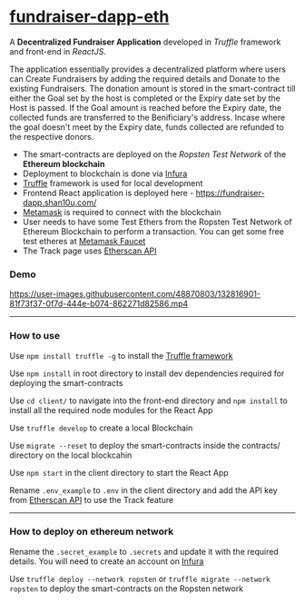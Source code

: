 # [fundraiser-dapp-eth](https://fundraiser-dapp.netlify.app/)


A **Decentralized Fundraiser Application** developed in _Truffle_ framework and front-end in _ReactJS_.

The application essentially provides a decentralized platform where users can Create Fundraisers by adding the required details and Donate to the existing Fundraisers. The donation amount is stored in the smart-contract till either the Goal set by the host is completed or the Expiry date set by the Host is passed. If the Goal amount is reached before the Expiry date, the collected funds are transferred to the Benificiary's address. Incase where the goal doesn't meet by the Expiry date, funds collected are refunded to the respective donors.

- The smart-contracts are deployed on the _Ropsten Test Network_ of the **Ethereum blockchain**
- Deployment to blockchain is done via [Infura](https://infura.io/)
- [Truffle](https://www.trufflesuite.com/docs/truffle/overview) framework is used for local development
- Frontend React application is deployed here - https://fundraiser-dapp.shan10u.com/
- [Metamask](https://chrome.google.com/webstore/detail/metamask/nkbihfbeogaeaoehlefnkodbefgpgknn?hl=en) is required to connect with the blockchain
- User needs to have some Test Ethers from the Ropsten Test Network of Ethereum Blockchain to perform a transaction. You can get some free test etheres at [Metamask Faucet](https://faucet.metamask.io/)
- The Track page uses [Etherscan API](https://etherscan.io/apis)

### Demo 

https://user-images.githubusercontent.com/48870803/132816901-81f73f37-0f7d-444e-b074-862271d82586.mp4

---

### How to use

Use `npm install truffle -g` to install the [Truffle framework](https://www.trufflesuite.com/docs/truffle/overview)

Use `npm install` in root directory to install dev dependencies required for deploying the smart-contracts

Use `cd client/` to navigate into the front-end directory and `npm install` to install all the required node modules for the React App

Use `truffle develop` to create a local Blockchain

Use `migrate --reset` to deploy the smart-contracts inside the contracts/ directory on the local blockcahin

Use `npm start` in the client directory to start the React App

Rename `.env_example` to `.env` in the client directory and add the API key from [Etherscan API](https://etherscan.io/apis) to use the Track feature

---

### How to deploy on ethereum network

Rename the `.secret_example` to `.secrets` and update it with the required details. You will need to create an account on [Infura](https://infura.io/)

Use `truffle deploy --network ropsten` or `truffle migrate --network ropsten` to deploy the smart-contracts on the Ropsten network
